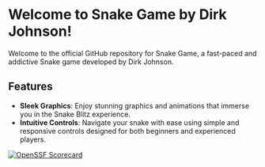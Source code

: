 # Welcome to Snake Game by Dirk Johnson!


Welcome to the official GitHub repository for Snake Game, a fast-paced and addictive Snake game developed by Dirk Johnson. 
## Features

- **Sleek Graphics**: Enjoy stunning graphics and animations that immerse you in the Snake Blitz experience.
- **Intuitive Controls**: Navigate your snake with ease using simple and responsive controls designed for both beginners and experienced players.

[![OpenSSF Scorecard](htt‌ps://api.securityscorecards.dev/projects/github.com/DirkJohnson4/SecurityLab3/badge)](htt‌ps://securityscorecards.dev/viewer/?uri=github.com/DirkJohnson4/SecurityLab3)

